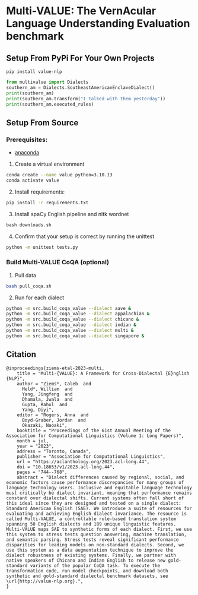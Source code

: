 # Multi-VALUE: The VernAcular Language Understanding Evaluation benchmark 


## Setup From PyPi For Your Own Projects
`pip install value-nlp`

```python
from multivalue import Dialects
southern_am = Dialects.SoutheastAmericanEnclaveDialect()
print(southern_am)
print(southern_am.transform("I talked with them yesterday"))
print(southern_am.executed_rules)
```

## Setup From Source
### Prerequisites: 
* [anaconda](https://www.anaconda.com/products/individual)

1. Create a virtual environment
```bash
conda create --name value python=3.10.13
conda activate value
```

2. Install requirements:
```bash
pip install -r requirements.txt
```

3. Install spaCy English pipeline and nltk wordnet
```python
bash downloads.sh
```

4. Confirm that your setup is correct by running the unittest
```bash
python -m unittest tests.py
```

### Build Multi-VALUE CoQA (optional)
1. Pull data
```bash
bash pull_coqa.sh
```

2. Run for each dialect
```bash
python -m src.build_coqa_value --dialect aave &
python -m src.build_coqa_value --dialect appalachian &
python -m src.build_coqa_value --dialect chicano &
python -m src.build_coqa_value --dialect indian &
python -m src.build_coqa_value --dialect multi &
python -m src.build_coqa_value --dialect singapore &
```

## Citation
```
@inproceedings{ziems-etal-2023-multi,
    title = "Multi-{VALUE}: A Framework for Cross-Dialectal {E}nglish {NLP}",
    author = "Ziems*, Caleb  and
      Held*, William  and
      Yang, Jingfeng  and
      Dhamala, Jwala  and
      Gupta, Rahul  and
      Yang, Diyi",
    editor = "Rogers, Anna  and
      Boyd-Graber, Jordan  and
      Okazaki, Naoaki",
    booktitle = "Proceedings of the 61st Annual Meeting of the Association for Computational Linguistics (Volume 1: Long Papers)",
    month = jul,
    year = "2023",
    address = "Toronto, Canada",
    publisher = "Association for Computational Linguistics",
    url = "https://aclanthology.org/2023.acl-long.44",
    doi = "10.18653/v1/2023.acl-long.44",
    pages = "744--768",
    abstract = "Dialect differences caused by regional, social, and economic factors cause performance discrepancies for many groups of language technology users. Inclusive and equitable language technology must critically be dialect invariant, meaning that performance remains constant over dialectal shifts. Current systems often fall short of this ideal since they are designed and tested on a single dialect: Standard American English (SAE). We introduce a suite of resources for evaluating and achieving English dialect invariance. The resource is called Multi-VALUE, a controllable rule-based translation system spanning 50 English dialects and 189 unique linguistic features. Multi-VALUE maps SAE to synthetic forms of each dialect. First, we use this system to stress tests question answering, machine translation, and semantic parsing. Stress tests reveal significant performance disparities for leading models on non-standard dialects. Second, we use this system as a data augmentation technique to improve the dialect robustness of existing systems. Finally, we partner with native speakers of Chicano and Indian English to release new gold-standard variants of the popular CoQA task. To execute the transformation code, run model checkpoints, and download both synthetic and gold-standard dialectal benchmark datasets, see \url{http://value-nlp.org}.",
}
```
